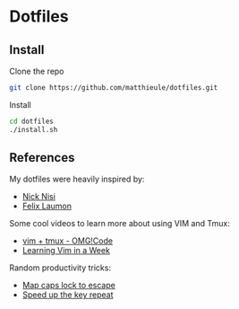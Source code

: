 # Dotfiles

## Install

Clone the repo

```bash
git clone https://github.com/matthieule/dotfiles.git
```

Install

```bash
cd dotfiles
./install.sh
```

## References

My dotfiles were heavily inspired by:
- [Nick Nisi](https://github.com/nicknisi/dotfiles/tree/937019d171d61380b07590d9c83ac1a717829c5e)
- [Felix Laumon](https://github.com/felixlaumon/dotfiles)

Some cool videos to learn more about using VIM and Tmux:
- [vim + tmux - OMG!Code](https://www.youtube.com/watch?v=5r6yzFEXajQ)
- [Learning Vim in a Week](https://www.youtube.com/watch?v=_NUO4JEtkDw)

Random productivity tricks:
- [Map caps lock to escape](https://pqrs.org/osx/karabiner/seil.html.en)
- [Speed up the key repeat](https://pqrs.org/osx/karabiner/)
 
